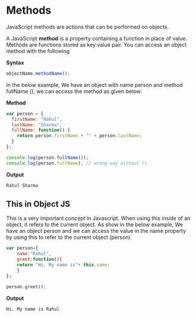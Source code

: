 # Methods

JavaScript methods are actions that can be performed on objects.

A JavaScript **method** is a property containing a function in place of value. 
Methods are functions stored as key:value pair. You can access an object method
 with the following

**Syntax**

```js
objectName.methodName();
```

In the below example, We have an object with name person and method fullName (), we can access the method as given below:

**Method**

```js
var person = {
  firstName: "Rahul",
  lastName: "Sharma",
  fullName: function() {
    return person.firstName + "" + person.lastName;
  }
};

console.log(person.fullName());
console.log(person.fullName); // wrong way without ()
```

**Output**

```js
Rahul Sharma
```

## This in Object JS

This is a very important concept in Javascript. When using this inside of an object, it refers to the current object. As show in the below example, We have an object person and we can access the value in the name property by using this to refer to the current object (person).

```js
var person={
    name:"Rahul",
    greet:function(){
    return "Hi, My name is"+ this.name;
    }
};

person.greet();
```

**Output**

```js
Hi, My name is Rahul
```
